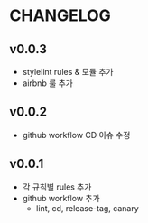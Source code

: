 # CHANGELOG

## v0.0.3

- stylelint rules & 모듈 추가
- airbnb 룰 추가

## v0.0.2

- github workflow CD 이슈 수정

## v0.0.1

- 각 규칙별 rules 추가
- github workflow 추가
  - lint, cd, release-tag, canary
